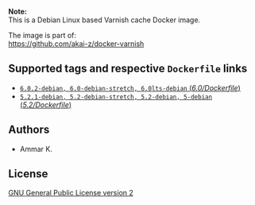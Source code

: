 **Note:**  
This is a Debian Linux based Varnish cache Docker image.

The image is part of:  
https://github.com/akai-z/docker-varnish

## Supported tags and respective `Dockerfile` links

* [`6.0.2-debian, 6.0-debian-stretch, 6.0lts-debian` (*6.0/Dockerfile*)](6.0/Dockerfile)
* [`5.2.1-debian, 5.2-debian-stretch, 5.2-debian, 5-debian` (*5.2/Dockerfile*)](5.2/Dockerfile)

## Authors

* Ammar K.

## License

[GNU General Public License version 2](LICENSE)
